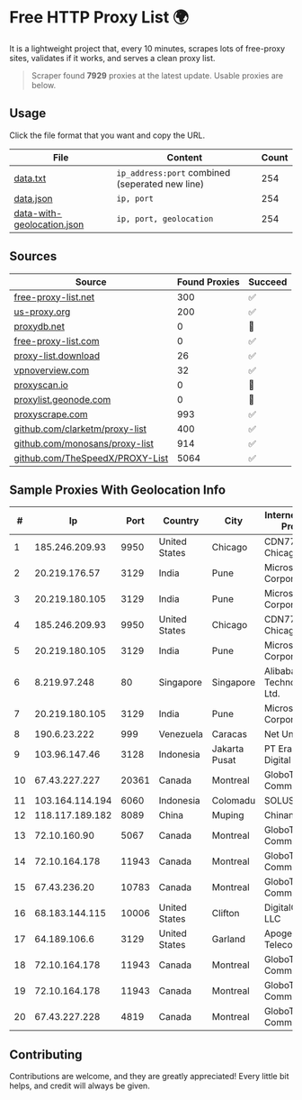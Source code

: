
# Free HTTP Proxy List 🌍

It is a lightweight project that, every 10 minutes, scrapes lots of free-proxy sites, validates if it works, and serves a clean proxy list.


> Scraper found **7929** proxies at the latest update. Usable proxies are below.

## Usage

Click the file format that you want and copy the URL.


|File|Content|Count|
|----|-------|-----|
|[data.txt](https://raw.githubusercontent.com/themiralay/Proxy-List-World/master/data.txt)|`ip_address:port` combined (seperated new line)|254|
|[data.json](https://raw.githubusercontent.com/themiralay/Proxy-List-World/master/data.json)|`ip, port`|254|
|[data-with-geolocation.json](https://raw.githubusercontent.com/themiralay/Proxy-List-World/master/data-with-geolocation.json)|`ip, port, geolocation`|254|

## Sources

|Source|Found Proxies|Succeed|
|------|-------------|-------|
|[free-proxy-list.net](https://free-proxy-list.net)|300|✅|
|[us-proxy.org](https://www.us-proxy.org)|200|✅|
|[proxydb.net](http://proxydb.net)|0|🚫|
|[free-proxy-list.com](https://free-proxy-list.com/?page=&port=&type%5B%5D=http&type%5B%5D=https&up_time=0&search=Search)|0|✅|
|[proxy-list.download](https://www.proxy-list.download/HTTP)|26|✅|
|[vpnoverview.com](https://vpnoverview.com/privacy/anonymous-browsing/free-proxy-servers)|32|✅|
|[proxyscan.io](https://www.proxyscan.io)|0|🚫|
|[proxylist.geonode.com](https://proxylist.geonode.com/api/proxy-list?limit=300&page=1&sort_by=lastChecked&sort_type=desc&protocols=http,https)|0|🚫|
|[proxyscrape.com](https://api.proxyscrape.com/v2/?request=displayproxies&protocol=http&timeout=10000&country=all&ssl=all&anonymity=all)|993|✅|
|[github.com/clarketm/proxy-list](https://raw.githubusercontent.com/clarketm/proxy-list/master/proxy-list-raw.txt)|400|✅|
|[github.com/monosans/proxy-list](https://raw.githubusercontent.com/monosans/proxy-list/main/proxies/http.txt)|914|✅|
|[github.com/TheSpeedX/PROXY-List](https://raw.githubusercontent.com/TheSpeedX/PROXY-List/master/http.txt)|5064|✅|


## Sample Proxies With Geolocation Info

|#|Ip|Port|Country|City|Internet Service Provider|
|-|--|----|-------|----|-------------------------|
|1|185.246.209.93|9950|United States|Chicago|CDN77 - Chicago POP II|
|2|20.219.176.57|3129|India|Pune|Microsoft Corporation|
|3|20.219.180.105|3129|India|Pune|Microsoft Corporation|
|4|185.246.209.93|9950|United States|Chicago|CDN77 - Chicago POP II|
|5|20.219.180.105|3129|India|Pune|Microsoft Corporation|
|6|8.219.97.248|80|Singapore|Singapore|Alibaba (US) Technology Co., Ltd.|
|7|20.219.180.105|3129|India|Pune|Microsoft Corporation|
|8|190.6.23.222|999|Venezuela|Caracas|Net Uno|
|9|103.96.147.46|3128|Indonesia|Jakarta Pusat|PT Era Awan Digital|
|10|67.43.227.227|20361|Canada|Montreal|GloboTech Communications|
|11|103.164.114.194|6060|Indonesia|Colomadu|SOLUSINET|
|12|118.117.189.182|8089|China|Muping|Chinanet|
|13|72.10.160.90|5067|Canada|Montreal|GloboTech Communications|
|14|72.10.164.178|11943|Canada|Montreal|GloboTech Communications|
|15|67.43.236.20|10783|Canada|Montreal|GloboTech Communications|
|16|68.183.144.115|10006|United States|Clifton|DigitalOcean, LLC|
|17|64.189.106.6|3129|United States|Garland|Apogee Telecom Inc.|
|18|72.10.164.178|11943|Canada|Montreal|GloboTech Communications|
|19|72.10.164.178|11943|Canada|Montreal|GloboTech Communications|
|20|67.43.227.228|4819|Canada|Montreal|GloboTech Communications|



## Contributing

Contributions are welcome, and they are greatly appreciated! Every
little bit helps, and credit will always be given.

